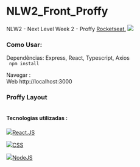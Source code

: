 # NLW2_Front_Proffy

NLW2 - Next Level Week 2 - Proffy <a href="https://rocketseat.com.br/" target="_blank">Rocketseat.</a> <img src="https://img.icons8.com/emoji/24/000000/rocket-emji.png"/>

<h3> Como Usar: </h3>
 <p>Dependências: Express, React, Typescript, Axios <br>
<code> npm install</code>

Navegar : <br>
Web http://localhost:3000 <br>

<h3>Proffy Layout</h3>

<img src=""/>

<h4> Tecnologias utilizadas : </h4> 

<img src="https://img.icons8.com/bubbles/24/000000/react.png"/><a href="https://pt-br.reactjs.org/" target="_blank">React.JS</a>

<img src="https://img.icons8.com/color/24/000000/css3.png"/><a href="https://www.w3schools.com/css/" target="_blank">CSS</a>

<img src="https://user-images.githubusercontent.com/28874479/85187872-6f851100-b279-11ea-874c-68e52bff3864.png"/><a href="https://nodejs.org/en/" target="_blank">NodeJS</a> </br>




